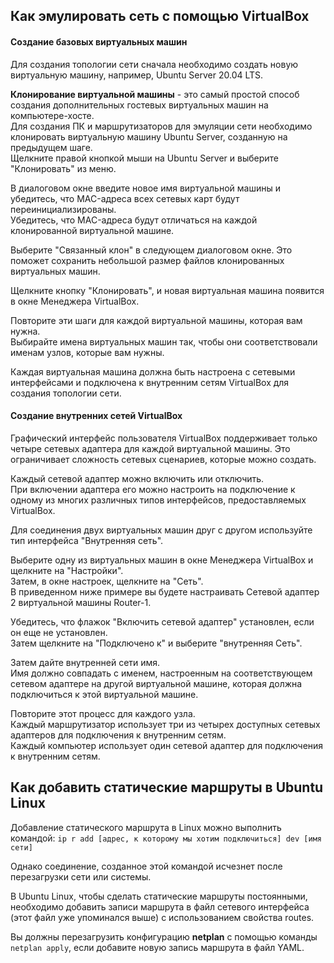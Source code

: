 ## Как эмулировать сеть с помощью VirtualBox

#### Создание базовых виртуальных машин

Для создания топологии сети сначала необходимо создать новую виртуальную машину, например, Ubuntu Server 20.04 LTS.  

**Клонирование виртуальной машины** - это самый простой способ создания дополнительных гостевых виртуальных машин на компьютере-хосте.  
Для создания ПК и маршрутизаторов для эмуляции сети необходимо клонировать виртуальную машину Ubuntu Server, созданную на предыдущем шаге.  
Щелкните правой кнопкой мыши на Ubuntu Server и выберите "Клонировать" из меню.  

В диалоговом окне введите новое имя виртуальной машины и убедитесь, что MAC-адреса всех сетевых карт будут переинициализированы.  
Убедитесь, что MAC-адреса будут отличаться на каждой клонированной виртуальной машине.  

Выберите "Связанный клон" в следующем диалоговом окне. Это поможет сохранить небольшой размер файлов клонированных виртуальных машин.  

Щелкните кнопку "Клонировать", и новая виртуальная машина появится в окне Менеджера VirtualBox.  

Повторите эти шаги для каждой виртуальной машины, которая вам нужна.  
Выбирайте имена виртуальных машин так, чтобы они соответствовали именам узлов, которые вам нужны.  

Каждая виртуальная машина должна быть настроена с сетевыми интерфейсами и подключена к внутренним сетям VirtualBox для создания топологии сети.  

#### Создание внутренних сетей VirtualBox

Графический интерфейс пользователя VirtualBox поддерживает только четыре сетевых адаптера для каждой виртуальной машины.
Это ограничивает сложность сетевых сценариев, которые можно создать.  

Каждый сетевой адаптер можно включить или отключить.  
При включении адаптера его можно настроить на подключение к одному из многих различных типов интерфейсов, предоставляемых VirtualBox.  

Для соединения двух виртуальных машин друг с другом используйте тип интерфейса "Внутренняя сеть".  

Выберите одну из виртуальных машин в окне Менеджера VirtualBox и щелкните на "Настройки".  
Затем, в окне настроек, щелкните на "Сеть".  
В приведенном ниже примере вы будете настраивать Сетевой адаптер 2 виртуальной машины Router-1.  

Убедитесь, что флажок "Включить сетевой адаптер" установлен, если он еще не установлен.  
Затем щелкните на "Подключено к" и выберите "внутренняя Сеть".  

Затем дайте внутренней сети имя.  
Имя должно совпадать с именем, настроенным на соответствующем сетевом адаптере на другой виртуальной машине, которая должна подключиться к этой виртуальной машине.  

Повторите этот процесс для каждого узла.  
Каждый маршрутизатор использует три из четырех доступных сетевых адаптеров для подключения к внутренним сетям.  
Каждый компьютер использует один сетевой адаптер для подключения к внутренним сетям.  


## Как добавить статические маршруты в Ubuntu Linux

Добавление статического маршрута в Linux можно выполнить командой:
`ip r add [адрес, к которому мы хотим подключиться] dev [имя сети]`

Однако соединение, созданное этой командой исчезнет после перезагрузки сети или системы.

В Ubuntu Linux, чтобы сделать статические маршруты постоянными, необходимо добавить записи маршрута в файл сетевого интерфейса
(этот файл уже упоминался выше) с использованием свойства routes.

Вы должны перезагрузить конфигурацию **netplan** с помощью команды `netplan apply`, если добавите новую запись маршрута в файл YAML.

